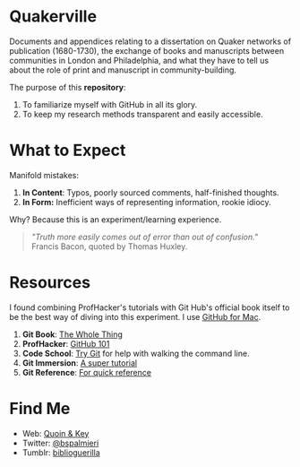 Quakerville
===========

Documents and appendices relating to a dissertation on Quaker networks of publication (1680-1730), the exchange of books and manuscripts between communities in London and Philadelphia, and what they have to tell us about the role of print and manuscript in community-building.

The purpose of this **repository**:
  1. To familiarize myself with GitHub in all its glory.
  2. To keep my research methods transparent and easily accessible.
  
What to Expect
==============

Manifold mistakes:
  1. **In Content**: Typos, poorly sourced comments, half-finished thoughts.
  2. **In Form:** Inefficient ways of representing information, rookie idiocy.
  
Why? Because this is an experiment/learning experience.

> *"Truth more easily comes out of error than out of confusion."*   
Francis Bacon, quoted by Thomas Huxley.

Resources
=========

I found combining ProfHacker's tutorials with Git Hub's official book itself to be the best way of diving into this experiment.
I use [GitHub for Mac](http://mac.github.com).

1. **Git Book**: [The Whole Thing](http://git-scm.com/book)
2. **ProfHacker**: [GitHub 101](http://chronicle.com/blogs/profhacker/tag/github101)
3. **Code School**: [Try Git](http://try.github.io/levels/1/challenges/1) for help with walking the command line.
4. **Git Immersion**: [A super tutorial](http://gitimmersion.com)
5. **Git Reference**: [For quick reference](http://marklodato.github.io/visual-git-guide/index-en.html)


Find Me
=======

- Web: [Quoin & Key](http://quoinandkey.com)
- Twitter: [@bspalmieri](https://twitter.com/bspalmieri)
- Tumblr: [biblioguerilla](http://biblioguerilla.tumblr.com)
